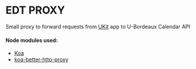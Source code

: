 # EDT PROXY

Small proxy to forward requests from [UKit](https://github.com/kb-dev/UKit) app to U-Bordeaux Calendar API

#### Node modules used:

- [Koa](https://github.com/koajs/koa)
- [koa-better-http-proxy](https://github.com/nsimmons/koa-better-http-proxy)
